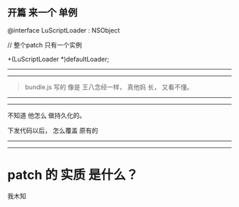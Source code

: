 



## 开篇 来一个 单例


@interface LuScriptLoader : NSObject


// 整个patch 只有一个实例


+(LuScriptLoader *)defaultLoader;





<hr>



<hr>


> bundle.js 写的 像是 王八念经一样，  真他妈 长， 又看不懂。

<hr>





<hr>


不知道 他怎么 做持久化的。


下发代码以后， 怎么覆盖 原有的



<hr>



<hr>



# patch 的 实质 是什么？

我木知

